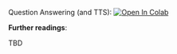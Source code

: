 Question Answering (and TTS):
[![Open In Colab](https://colab.research.google.com/assets/colab-badge.svg)](https://colab.research.google.com/github/girafe-ai/ml-course/blob/24s_harbour_dlia/day08_posttrain_alignment/practice.ipynb)

**Further readings**:

TBD
